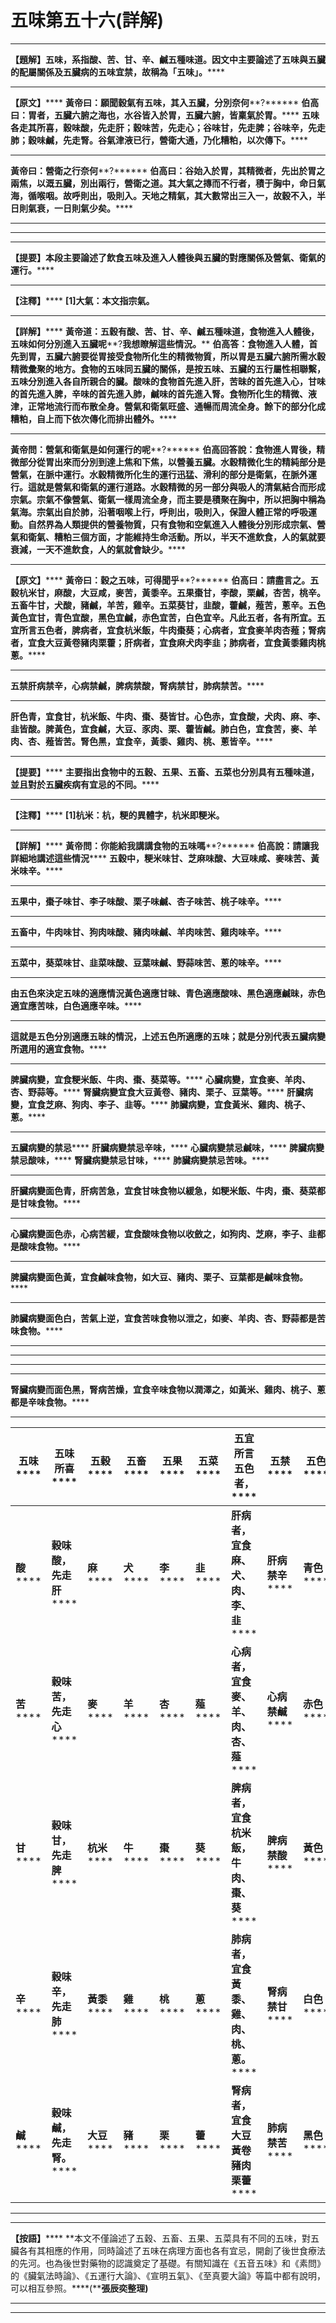 # 五味第五十六(詳解)




****
**【題解】五味，系指酸、苦、甘、辛、鹹五種味道。因文中主要論述了五味與五臟的配屬關係及五臟病的五味宜禁，故稱為「五味」。******
****
**【原文】******
**黃帝曰：願聞穀氣有五味，其入五臟，分別奈何****?******
**伯高曰：胃者，五臟六腑之海也，水谷皆入於胃，五臟六腑，皆稟氣於胃。******
**五味各走其所喜，穀味酸，先走肝；穀味苦，先走心；谷味甘，先走脾；谷味辛，先走肺；穀味鹹，先走腎。谷氣津液已行，營衛大通，乃化糟粕，以次傳下。******
****
**黃帝曰：營衛之行奈何****?******
**伯高曰：谷始入於胃，其精微者，先出於胃之兩焦，以溉五臟，別出兩行，營衛之道。其大氣之摶而不行者，積于胸中，命日氣海，循喉咽。故呼則出，吸則入。天地之精氣，其大數常出三入一，故穀不入，半日則氣衰，一日則氣少矣。******
****
****
****
**【提要】本段主要論述了飲食五味及進入人體後與五臟的對應關係及營氣、衛氣的運行。******
****
**【注釋】******
**[1]****大氣：本文指宗氣。******
****
**【詳解】******
**黃帝道：五穀有酸、苦、甘、辛、鹹五種味道，食物進入人體後，五味如何分別進入五臟呢****?****我想瞭解這些情況。******
**伯高答：食物進入人體，首先到胃，五臟六腑要從胃接受食物所化生的精微物質，所以胃是五臟六腑所需水穀精微彙聚的地方。食物的五味同五臟的關係，是按五味、五臟的五行屬性相聯繫，五味分別進入各自所親合的臟。酸味的食物首先進入肝，苦昧的首先進入心，甘味的首先進入脾，辛味的首先進入肺，鹹味的首先進入腎。食物所化生的精微、液津，正常地流行而布散全身。營氣和衛氣旺盛、通暢而周流全身。餘下的部分化成糟粕，自上而下依次傳化而排出體外。******
****
**黃帝問：營氣和衛氣是如何運行的呢****?******
**伯高回答說：食物進人胃後，精微部分從胃出來而分別到達上焦和下焦，以營養五臟。水穀精微化生的精純部分是營氣，在脈中運行。水穀精微所化生的運行迅猛、滑利的部分是衛氣，在脈外運行。這就是營氣和衛氣的運行道路。水穀精微的另一部分與吸人的清氣結合而形成宗氣。宗氣不像營氣、衛氣一樣周流全身，而主要是積聚在胸中，所以把胸中稱為氣海。宗氣出自於肺，沿著咽喉上行，呼則出，吸則入，保證人體正常的呼吸運動。自然界為人類提供的營養物質，只有食物和空氣進入人體後分別形成宗氣、營氣和衛氣、糟粕三個方面，才能維持生命活動。所以，半天不進飲食，人的氣就要衰減，一天不進飲食，人的氣就會缺少。******
****
**【原文】******
**黃帝曰：穀之五味，可得聞乎****?******
**伯高曰：請盡言之。五穀杭米甘，麻酸，大豆咸，麥苦，黃黍辛。五果棗甘，李酸，栗鹹，杏苦，桃辛。五畜牛甘，犬酸，豬鹹，羊苦，雞辛。五菜葵甘，韭酸，藿鹹，薤苦，蔥辛。五色黃色宜甘，青色宜酸，黑色宜鹹，赤色宜苦，白色宜辛。凡此五者，各有所宜。五宜所言五色者，脾病者，宜食杭米飯，牛肉棗葵；心病者，宜食麥羊肉杏薤；腎病者，宜食大豆黃卷豬肉栗藿；肝病者，宜食麻犬肉李韭；肺病者，宜食黃黍雞肉桃蔥。******
****
**五禁肝病禁辛，心病禁鹹，脾病禁酸，腎病禁甘，肺病禁苦。******
****
**肝色青，宜食甘，杭米飯、牛肉、棗、葵皆甘。心色赤，宜食酸，犬肉、麻、李、韭皆酸。脾黃色，宜食鹹，大豆、豕肉、栗、藿皆鹹。肺白色，宜食苦，麥、羊肉、杏、薤皆苦。腎色黑，宜食辛，黃黍、雞肉、桃、蔥皆辛。******
****
**【提要】******
**主要指出食物中的五穀、五果、五畜、五菜也分別具有五種味道，並且對於五臟疾病有宜忌的不同。******
****
**【注釋】******
**[1]****杭米：杭，粳的異體字，杭米即粳米。******
****
**【詳解】******
**黃帝問：你能給我講講食物的五味嗎****?******
**伯高說：請讓我詳細地講述這些情況******
**五穀中，粳米味甘、芝麻味酸、大豆味咸、麥味苦、黃米味辛。******
****
**五果中，棗子味甘、李子味酸、栗子味鹹、杏子味苦、桃子味辛。******
****
**五畜中，牛肉味甘、狗肉味酸、豬肉味鹹、羊肉味苦、雞肉味辛。******
****
**五菜中，葵菜味甘、韭菜味酸、豆葉味鹹、野蒜味苦、蔥的味辛。******
****
**由五色來決定五味的適應情況黃色適應甘昧、青色適應酸味、黑色適應鹹昧，赤色適宜應苦味，白色適應辛味。******
****
**這就是五色分別適應五昧的情況，上述五色所適應的五味；就是分別代表五臟病變所選用的適宜食物。******
****
**脾臟病變，宜食粳米飯、牛肉、棗、葵菜等。******
**心臟病變，宜食麥、羊肉、杏、野蒜等。******
**腎臟病變宜食大豆黃卷、豬肉、栗子、豆葉等。******
**肝臟病變，宜食芝麻、狗肉、李子、韭等。******
**肺臟病變，宜食黃米、雞肉、桃子、蔥。******
****
**五臟病變的禁忌******
**肝臟病變禁忌辛味，******
**心臟病變禁忌鹹味，******
**脾臟病變禁忌酸味，******
**腎臟病變禁忌甘味，******
**肺臟病變禁忌苦味。******
****
**肝臟病變面色青，肝病苦急，宜食甘味食物以緩急，如粳米飯、牛肉，棗、葵菜都是甘味食物。******
****
**心臟病變面色赤，心病苦緩，宜食酸味食物以收斂之，如狗肉、芝麻，李子、韭都是酸味食物。******
****
**脾臟病變面色黃，宜食鹹味食物，如大豆、豬肉、栗子、豆葉都是鹹味食物。******
****
**肺臟病變面色白，苦氣上逆，宜食苦味食物以泄之，如麥、羊肉、杏、野蒜都是苦味食物。******
****
****
****
****
**腎臟病變而面色黑，腎病苦燥，宜食辛味食物以潤澤之，如黃米、雞肉、桃子、蔥都是辛味食物。******
****
|**五味******|**五味所喜******|**五穀******|**五畜******|**五果******|**五菜******|**五宜所言五色者，******|**五禁******|**五色******|
|---|---|---|---|---|---|---|---|---|
|**酸******|**穀味酸，先走肝******|**麻******|**犬******|**李******|**韭******|**肝病者，宜食麻、犬、肉、李、韭******|**肝病禁辛******|**青色******|
|**苦******|**穀味苦，先走心******|**麥******|**羊******|**杏******|**薤******|**心病者，宜食麥、羊、肉、杏、薤******|**心病禁鹹******|**赤色******|
|**甘******|**穀味甘，先走脾******|**杭米******|**牛******|**棗******|**葵******|**脾病者，宜食杭米飯，牛肉、棗、葵******|**脾病禁酸******|**黃色******|
|**辛******|**穀味辛，先走肺******|**黃黍******|**雞******|**桃******|**蔥******|**肺病者，宜食黃黍、雞、肉、桃、蔥。******|**腎病禁甘******|**白色******|
|**鹹******|**穀味鹹，先走腎。******|**大豆******|**豬******|**栗******|**藿******|**腎病者，宜食大豆黃卷豬肉栗藿******|**肺病禁苦******|**黑色******|


****
****
**【按語】******
**本文不僅論述了五穀、五畜、五果、五菜具有不同的五味，對五臟各有其相應的作用，同時論述了五味在病理方面也各有宜忌，開創了後世食療法的先河。也為後世對藥物的認識奠定了基礎。有關知識在《五音五味》和《素問》的《臟氣法時論》、《五運行大論》、《宣明五氣》、《至真要大論》等篇中都有說明，可以相互參照。****(****張辰奕整理)**
****


****


